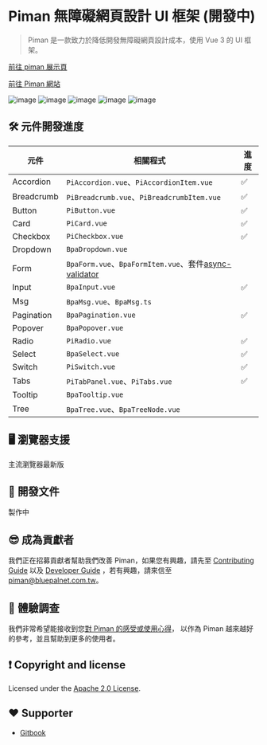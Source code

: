 
# Piman 無障礙網頁設計 UI 框架 (開發中)

> Piman 是一款致力於降低開發無障礙網頁設計成本，使用 Vue 3 的 UI 框架。

[前往 piman 展示頁](https://bpbase.github.io/piman/demo/#/)

[前往 Piman 網站](https://bpio.gitbook.io/piman)

![image](https://badgen.net/badge/vue/3.x/green) ![image](https://badgen.net/badge/nodejs/v18/red) ![image](https://badgen.net/badge/license/Apache-2.0/orange) ![image](https://badgen.net/badge/PRs/welcome/green) ![image](https://badgen.net/badge/Typescript/5.1.6/blue) 

## 🛠 元件開發進度
| 元件 | 相關程式 | 進度 |
|-----|-----| ---- |
| Accordion | `PiAccordion.vue`、`PiAccordionItem.vue` | ✅ |
| Breadcrumb | `PiBreadcrumb.vue`、`PiBreadcrumbItem.vue` | ✅ |
| Button | `PiButton.vue` | ✅ |
| Card | `PiCard.vue` | ✅ |
| Checkbox | `PiCheckbox.vue` | ✅ |
| Dropdown | `BpaDropdown.vue` |  |
| Form | `BpaForm.vue`、`BpaFormItem.vue`、套件[async-validator](https://github.com/yiminghe/async-validator) |  |
| Input | `BpaInput.vue` | ✅ |
| Msg | `BpaMsg.vue`、`BpaMsg.ts` |  |
| Pagination | `BpaPagination.vue` | ✅ |
| Popover |`BpaPopover.vue`||
| Radio |`PiRadio.vue`| ✅ |
| Select |`BpaSelect.vue`| ✅ |
| Switch |`PiSwitch.vue`| ✅ |
| Tabs | `PiTabPanel.vue`、`PiTabs.vue` | ✅ |
| Tooltip | `BpaTooltip.vue` |
| Tree | `BpaTree.vue`、`BpaTreeNode.vue` |  |


## 🖥 瀏覽器支援
主流瀏覽器最新版


## 📖 開發文件
製作中

## 😎 成為貢獻者
我們正在招募貢獻者幫助我們改善 Piman，如果您有興趣，請先至 [Contributing Guide](https://github.com/bpbase/piman/blob/main/.github/CONTRIBUTING.md) 以及 [Developer Guide](https://bpio.gitbook.io/piman/dev-guide) ，若有興趣，請來信至 [piman@bluepalnet.com.tw](mailto:piman@bluepalnet.com.tw)。

## 💬 體驗調查
我們非常希望能接收到您[對 Piman 的感受或使用心得](https://bpio.gitbook.io/piman/about#contact)，
以作為 Piman 越來越好的參考，並且幫助到更多的使用者。

## ❗ Copyright and license 
Licensed under the [Apache 2.0 License](https://github.com/bpbase/piman/blob/main/LICENSE).

## ❤️ Supporter
- [Gitbook](https://www.gitbook.com/)
